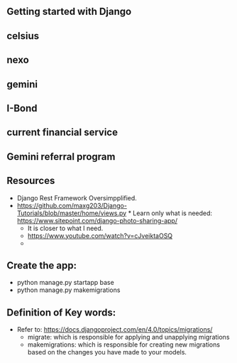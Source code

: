## Getting started with Django

## 


## celsius

## nexo

## gemini

## I-Bond 


## current financial service

## Gemini referral program

## Resources
   * Django Rest Framework Oversimpplified.
   * https://github.com/maxg203/Django-Tutorials/blob/master/home/views.py
    * Learn only what is needed: https://www.sitepoint.com/django-photo-sharing-app/
      * It is closer to what I need.
      * https://www.youtube.com/watch?v=cJveiktaOSQ
      * 
## Create the app: 
   * python manage.py startapp base
   * python manage.py makemigrations

## Definition of Key words:
   * Refer to: https://docs.djangoproject.com/en/4.0/topics/migrations/
     * migrate:  which is responsible for applying and unapplying migrations
     * makemigrations: which is responsible for creating new migrations based on the changes you have made to your models.